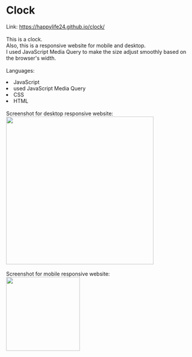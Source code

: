 # Clock 


Link: https://happylife24.github.io/clock/
<br>
<br>
This is a clock.
<br>
Also, this is a responsive website for mobile and desktop.
<br>
I used JavaScript Media Query to make the size adjust smoothly based on the browser's width.
<br>
<br>
Languages:
<li>JavaScript</li>
<li>used JavaScript Media Query</li>
<li>CSS</li>
<li>HTML</li>
<br>
Screenshot for desktop responsive website:
<br>
<img width="400px" src="https://github.com/happylife24/clock/assets/124482174/d0b3c346-2dc9-42bf-bd65-ea09c15c0152">
<br>
<br>
Screenshot for mobile responsive website:
<br>
<img width="200px" src="https://github.com/happylife24/clock/assets/124482174/e16163ac-dfa4-43e0-a8c4-0bf311eb6074">
<br>



